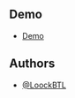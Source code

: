 
## Demo

- [Demo](https://loockbtl.github.io/staack/)


## Authors

- [@LoockBTL](https://github.com/LoockBTL)

